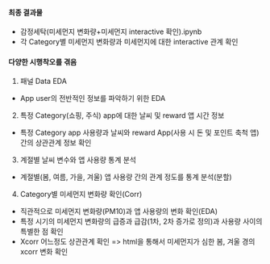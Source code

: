 #### 최종 결과물
- 감정세탁(미세먼지 변화량+미세먼지 interactive 확인).ipynb
- 각 Category별 미세먼지 변화량과 미세먼지에 대한 interactive 관계 확인 

#### 다양한 시행착오를 겪음 
1. 패널 Data EDA
  - App user의 전반적인 정보를 파악하기 위한 EDA
  
2. 특정 Category(쇼핑, 주식) app에 대한 날씨 및 reward 앱 시간 정보 
  - 특정 Category app 사용량과 날씨와 reward App(사용 시 돈 및 포인트 축척 앱) 간의 상관관계 정보 확인
  
3. 계절별 날씨 변수와 앱 사용량 통계 분석
  - 계절별(봄, 여름, 가을, 겨울) 앱 사용량 간의 관계 정도를 통계 분석(분할)
  
4. Category별 미세먼지 변화량 확인(Corr)
  - 직관적으로 미세먼지 변화량(PM10)과 앱 사용량의 변화 확인(EDA)
  - 특정 시기의 미세먼지 변화량의 급증과 급감(1차, 2차 증가로 정의)과 사용량 사이의 특별한 점 확인
  - Xcorr 어느정도 상관관계 확인 => html을 통해서 미세먼지가 심한 봄, 겨울 경의 xcorr 변화 확인
